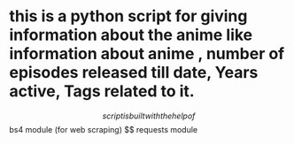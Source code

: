 # this is a python script for giving information about the  anime like  information about anime , number of episodes released till date, Years active, Tags related to it.

$$ script is built with the help of 
$$ bs4 module (for web scraping)
$$ requests module
